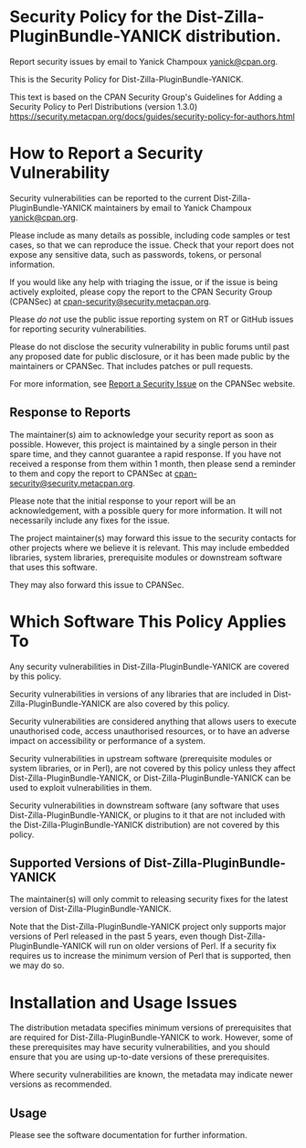 # Security Policy for the Dist-Zilla-PluginBundle-YANICK distribution.

Report security issues by email to Yanick Champoux <yanick@cpan.org>.

This is the Security Policy for Dist-Zilla-PluginBundle-YANICK.

This text is based on the CPAN Security Group's Guidelines for Adding
a Security Policy to Perl Distributions (version 1.3.0)
https://security.metacpan.org/docs/guides/security-policy-for-authors.html

# How to Report a Security Vulnerability

Security vulnerabilities can be reported to the current Dist-Zilla-PluginBundle-YANICK
maintainers by email to Yanick Champoux <yanick@cpan.org>.

Please include as many details as possible, including code samples
or test cases, so that we can reproduce the issue.  Check that your
report does not expose any sensitive data, such as passwords,
tokens, or personal information.

If you would like any help with triaging the issue, or if the issue
is being actively exploited, please copy the report to the CPAN
Security Group (CPANSec) at <cpan-security@security.metacpan.org>.

Please *do not* use the public issue reporting system on RT or
GitHub issues for reporting security vulnerabilities.

Please do not disclose the security vulnerability in public forums
until past any proposed date for public disclosure, or it has been
made public by the maintainers or CPANSec.  That includes patches or
pull requests.

For more information, see
[Report a Security Issue](https://security.metacpan.org/docs/report.html)
on the CPANSec website.

## Response to Reports

The maintainer(s) aim to acknowledge your security report as soon as
possible.  However, this project is maintained by a single person in
their spare time, and they cannot guarantee a rapid response.  If you
have not received a response from them within 1 month, then
please send a reminder to them and copy the report to CPANSec at
<cpan-security@security.metacpan.org>.

Please note that the initial response to your report will be an
acknowledgement, with a possible query for more information.  It
will not necessarily include any fixes for the issue.

The project maintainer(s) may forward this issue to the security
contacts for other projects where we believe it is relevant.  This
may include embedded libraries, system libraries, prerequisite
modules or downstream software that uses this software.

They may also forward this issue to CPANSec.

# Which Software This Policy Applies To

Any security vulnerabilities in Dist-Zilla-PluginBundle-YANICK are covered by this policy.

Security vulnerabilities in versions of any libraries that are
included in Dist-Zilla-PluginBundle-YANICK are also covered by this policy.

Security vulnerabilities are considered anything that allows users
to execute unauthorised code, access unauthorised resources, or to
have an adverse impact on accessibility or performance of a system.

Security vulnerabilities in upstream software (prerequisite modules
or system libraries, or in Perl), are not covered by this policy
unless they affect Dist-Zilla-PluginBundle-YANICK, or Dist-Zilla-PluginBundle-YANICK can
be used to exploit vulnerabilities in them.

Security vulnerabilities in downstream software (any software that
uses Dist-Zilla-PluginBundle-YANICK, or plugins to it that are not included with the
Dist-Zilla-PluginBundle-YANICK distribution) are not covered by this policy.

## Supported Versions of Dist-Zilla-PluginBundle-YANICK

The maintainer(s) will only commit to releasing security fixes for
the latest version of Dist-Zilla-PluginBundle-YANICK.

Note that the Dist-Zilla-PluginBundle-YANICK project only supports major versions of Perl
released in the past 5 years, even though Dist-Zilla-PluginBundle-YANICK will run on
older versions of Perl.  If a security fix requires us to increase
the minimum version of Perl that is supported, then we may do so.

# Installation and Usage Issues

The distribution metadata specifies minimum versions of
prerequisites that are required for Dist-Zilla-PluginBundle-YANICK to work.  However, some
of these prerequisites may have security vulnerabilities, and you
should ensure that you are using up-to-date versions of these
prerequisites.

Where security vulnerabilities are known, the metadata may indicate
newer versions as recommended.

## Usage

Please see the software documentation for further information.
